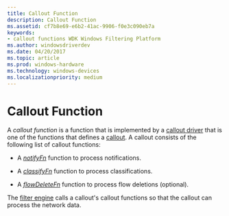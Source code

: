 ```yaml
---
title: Callout Function
description: Callout Function
ms.assetid: cf7b8e69-e6b2-41ac-9906-f0e3c090eb7a
keywords:
- callout functions WDK Windows Filtering Platform
ms.author: windowsdriverdev
ms.date: 04/20/2017
ms.topic: article
ms.prod: windows-hardware
ms.technology: windows-devices
ms.localizationpriority: medium
---
```


# Callout Function


A *callout function* is a function that is implemented by a [callout driver](callout-driver.md) that is one of the functions that defines a [callout](callout.md). A callout consists of the following list of callout functions:

-   A [*notifyFn*](https://msdn.microsoft.com/library/windows/hardware/ff568803) function to process notifications.

-   A [*classifyFn*](https://msdn.microsoft.com/library/windows/hardware/ff544890) function to process classifications.

-   A [*flowDeleteFn*](https://msdn.microsoft.com/library/windows/hardware/ff550025) function to process flow deletions (optional).

The [filter engine](filter-engine.md) calls a callout's callout functions so that the callout can process the network data.

 

 





